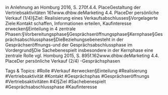 in Anlehnung an Homburg 2016, S. 270f.4.4. PlaceGestaltung der Vertriebsaktivitäten
161www.dhbw.deMarketing
4.4. PlaceDer persönliche Verkauf (1/4)§Ziel: Realisierung eines Verkaufsabschlusses§Vorgelagerte Ziele:Kontakt schaffen, Informationen erteilen, Kaufinteresse erwecken§Einteilung in 4 zentrale Phasen:§Vorbereitungsphase§Gesprächseröffnungsphase§Kernphase§Gesprächsabschlussphase§DieBeziehungsebenesteht in der Gesprächseröffnungs-und der Gesprächsabschlussphase im Vordergrund§Die Sachebenespielt insbesondere in der Kernphase eine zentrale Rolle
vgl. Homburg 2015, S. 895f.162www.dhbw.deMarketing
4.4. PlaceDer persönliche Verkauf (2/4) -Gesprächsphasen

   Tags & Topics:
   #Rolle
   #Verkauf
   #erwecken§Einteilung
   #Realisierung
   #Vertriebsaktivität
   #Kontakt
   #Gesprächsphas
   #Gesprächseröffnungs
   #Vertriebsaktivitäten
   #4)§Ziel
   #Sachebenespielt
   #Gesprächsabschlussphase
   #Kaufinteresse